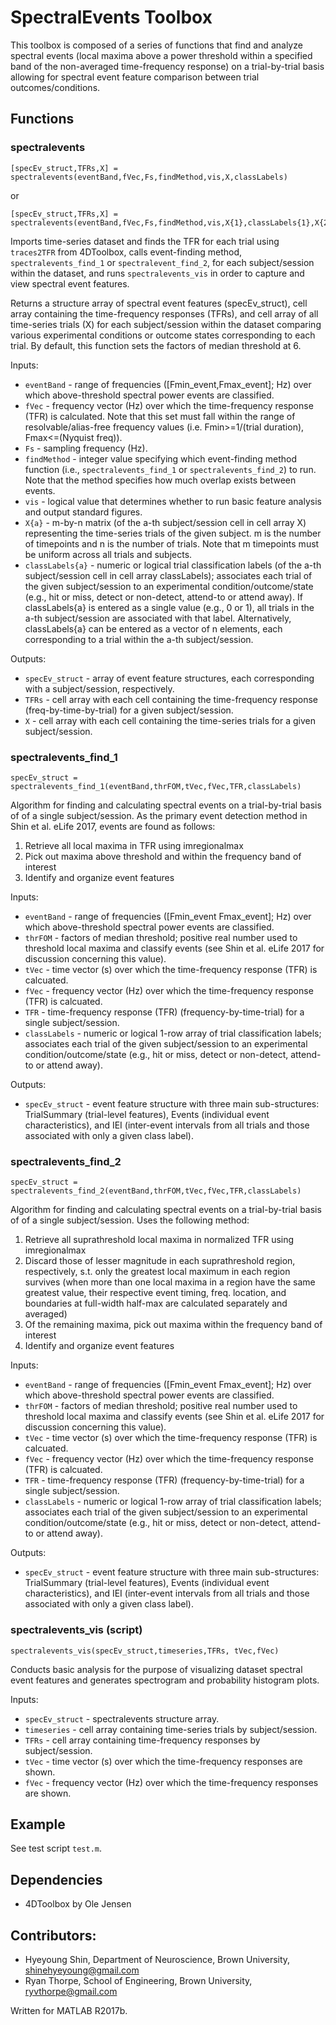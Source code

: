 # SpectralEvents Toolbox

This toolbox is composed of a series of functions that find and analyze spectral events (local maxima above a power threshold within a specified band of the non-averaged time-frequency response) on a trial-by-trial basis allowing for spectral event feature comparison between trial outcomes/conditions.

## Functions
### spectralevents
```
[specEv_struct,TFRs,X] = spectralevents(eventBand,fVec,Fs,findMethod,vis,X,classLabels)
```
or
```
[specEv_struct,TFRs,X] = spectralevents(eventBand,fVec,Fs,findMethod,vis,X{1},classLabels{1},X{2},classLabels{2},...)
```
Imports time-series dataset and finds the TFR for each trial using `traces2TFR` from 4DToolbox, calls event-finding method, `spectralevents_find_1` or `spectralevent_find_2`, for each subject/session within the dataset, and runs `spectralevents_vis` in order to capture and view spectral event features.

Returns a structure array of spectral event features (specEv_struct), cell array containing the time-frequency responses (TFRs), and cell array of all time-series trials (X) for each subject/session within the dataset comparing various experimental conditions or outcome states corresponding to each trial. By default, this function sets the factors of median threshold at 6.

Inputs:
* `eventBand` - range of frequencies ([Fmin_event,Fmax_event]; Hz) over which above-threshold spectral power events are classified.
* `fVec` - frequency vector (Hz) over which the time-frequency response (TFR) is calculated. Note that this set must fall within the range of resolvable/alias-free frequency values (i.e. Fmin>=1/(trial duration), Fmax<=(Nyquist freq)).
* `Fs` - sampling frequency (Hz).
* `findMethod` - integer value specifying which event-finding method
function (i.e., `spectralevents_find_1` or `spectralevents_find_2`) to run. Note that the method specifies how much overlap exists between events.
* `vis` - logical value that determines whether to run basic feature analysis and output standard figures.
* `X{a}` - m-by-n matrix (of the a-th subject/session cell in cell array X) representing the time-series trials of the given subject. m is the number of timepoints and n is the number of trials. Note that m timepoints must be uniform across all trials and subjects.
* `classLabels{a}` - numeric or logical trial classification labels (of the a-th subject/session cell in cell array classLabels); associates each trial of the given subject/session to an experimental condition/outcome/state (e.g., hit or miss, detect or non-detect, attend-to or attend away). If classLabels{a} is entered as a single value (e.g., 0 or 1), all trials in the a-th subject/session are associated with that label. Alternatively, classLabels{a} can be entered as a vector of n elements, each corresponding to a trial within the a-th subject/session.

Outputs:
* `specEv_struct` - array of event feature structures, each corresponding with a subject/session, respectively.
* `TFRs` - cell array with each cell containing the time-frequency response (freq-by-time-by-trial) for a given subject/session.
* `X` - cell array with each cell containing the time-series trials for a given subject/session.

### spectralevents_find_1
```
specEv_struct = spectralevents_find_1(eventBand,thrFOM,tVec,fVec,TFR,classLabels)
```
Algorithm for finding and calculating spectral events on a trial-by-trial basis of of a single subject/session. As the primary event detection method in Shin et al. eLife 2017, events are found as follows:
1. Retrieve all local maxima in TFR using imregionalmax
2. Pick out maxima above threshold and within the frequency band of interest
3. Identify and organize event features

Inputs:
* `eventBand` - range of frequencies ([Fmin_event Fmax_event]; Hz) over which above-threshold spectral power events are classified.
* `thrFOM` - factors of median threshold; positive real number used to threshold local maxima and classify events (see Shin et al. eLife 2017 for discussion concerning this value).
* `tVec` - time vector (s) over which the time-frequency response (TFR) is calcuated.
* `fVec` - frequency vector (Hz) over which the time-frequency response (TFR) is calcuated.
* `TFR` - time-frequency response (TFR) (frequency-by-time-trial) for a single subject/session.
* `classLabels` - numeric or logical 1-row array of trial classification labels; associates each trial of the given subject/session to an experimental condition/outcome/state (e.g., hit or miss, detect or non-detect, attend-to or attend away).

Outputs:
* `specEv_struct` - event feature structure with three main sub-structures: TrialSummary (trial-level features), Events (individual event characteristics), and IEI (inter-event intervals from all trials and those associated with only a given class label).

### spectralevents_find_2
```
specEv_struct = spectralevents_find_2(eventBand,thrFOM,tVec,fVec,TFR,classLabels)
```
Algorithm for finding and calculating spectral events on a trial-by-trial basis of of a single subject/session. Uses the following method:
1. Retrieve all suprathreshold local maxima in normalized TFR using imregionalmax
2. Discard those of lesser magnitude in each suprathreshold region, respectively, s.t. only the greatest local maximum in each region survives (when more than one local maxima in a region have the same greatest value, their respective event timing, freq. location, and boundaries at full-width half-max are calculated separately and averaged)
3. Of the remaining maxima, pick out maxima within the frequency band of interest
4. Identify and organize event features

Inputs:
* `eventBand` - range of frequencies ([Fmin_event Fmax_event]; Hz) over which above-threshold spectral power events are classified.
* `thrFOM` - factors of median threshold; positive real number used to threshold local maxima and classify events (see Shin et al. eLife 2017 for discussion concerning this value).
* `tVec` - time vector (s) over which the time-frequency response (TFR) is calcuated.
* `fVec` - frequency vector (Hz) over which the time-frequency response (TFR) is calcuated.
* `TFR` - time-frequency response (TFR) (frequency-by-time-trial) for a single subject/session.
* `classLabels` - numeric or logical 1-row array of trial classification labels; associates each trial of the given subject/session to an experimental condition/outcome/state (e.g., hit or miss, detect or non-detect, attend-to or attend away).

Outputs:
* `specEv_struct` - event feature structure with three main sub-structures: TrialSummary (trial-level features), Events (individual event characteristics), and IEI (inter-event intervals from all trials and those associated with only a given class label).

### spectralevents_vis (script)
```
spectralevents_vis(specEv_struct,timeseries,TFRs, tVec,fVec)
```
Conducts basic analysis for the purpose of visualizing dataset spectral event features and generates spectrogram and probability histogram plots.

Inputs:
* `specEv_struct` - spectralevents structure array.
* `timeseries` - cell array containing time-series trials by subject/session.
* `TFRs` - cell array containing time-frequency responses by subject/session.
* `tVec` - time vector (s) over which the time-frequency responses are shown.
* `fVec` - frequency vector (Hz) over which the time-frequency responses are shown.

## Example
See test script `test.m`.

## Dependencies
* 4DToolbox by Ole Jensen

## Contributors:
* Hyeyoung Shin, Department of Neuroscience, Brown University, shinehyeyoung@gmail.com
* Ryan Thorpe, School of Engineering, Brown University, ryvthorpe@gmail.com

Written for MATLAB R2017b.
